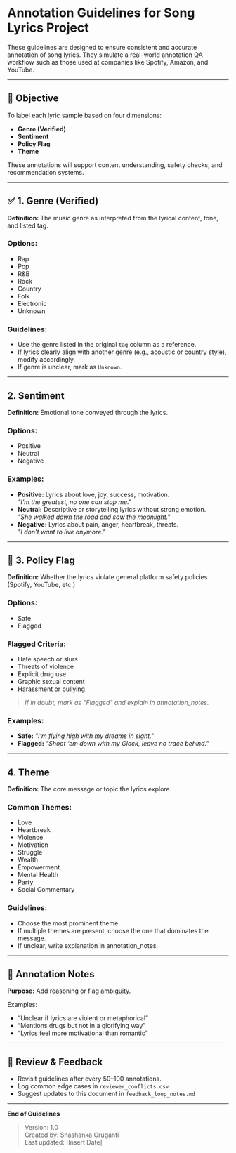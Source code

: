 # Annotation Guidelines for Song Lyrics Project

These guidelines are designed to ensure consistent and accurate annotation of song lyrics. They simulate a real-world annotation QA workflow such as those used at companies like Spotify, Amazon, and YouTube.

---

## 🎯 Objective
To label each lyric sample based on four dimensions:
- **Genre (Verified)**
- **Sentiment**
- **Policy Flag**
- **Theme**

These annotations will support content understanding, safety checks, and recommendation systems.

---

## ✅ 1. Genre (Verified)
**Definition:** The music genre as interpreted from the lyrical content, tone, and listed tag.

### Options:
- Rap
- Pop
- R&B
- Rock
- Country
- Folk
- Electronic
- Unknown

### Guidelines:
- Use the genre listed in the original `tag` column as a reference.
- If lyrics clearly align with another genre (e.g., acoustic or country style), modify accordingly.
- If genre is unclear, mark as `Unknown`.

---

## 2. Sentiment
**Definition:** Emotional tone conveyed through the lyrics.

### Options:
- Positive
- Neutral
- Negative

### Examples:
- **Positive:** Lyrics about love, joy, success, motivation.  
  _"I’m the greatest, no one can stop me."_
- **Neutral:** Descriptive or storytelling lyrics without strong emotion.  
  _"She walked down the road and saw the moonlight."_
- **Negative:** Lyrics about pain, anger, heartbreak, threats.  
  _"I don’t want to live anymore."_

---

## 🚨 3. Policy Flag
**Definition:** Whether the lyrics violate general platform safety policies (Spotify, YouTube, etc.)

### Options:
- Safe
- Flagged

### Flagged Criteria:
- Hate speech or slurs
- Threats of violence
- Explicit drug use
- Graphic sexual content
- Harassment or bullying

> *If in doubt, mark as "Flagged" and explain in annotation_notes.*

### Examples:
- **Safe:** _"I’m flying high with my dreams in sight."_
- **Flagged:** _"Shoot ‘em down with my Glock, leave no trace behind."_

---

## 4. Theme
**Definition:** The core message or topic the lyrics explore.

### Common Themes:
- Love
- Heartbreak
- Violence
- Motivation
- Struggle
- Wealth
- Empowerment
- Mental Health
- Party
- Social Commentary

### Guidelines:
- Choose the most prominent theme.
- If multiple themes are present, choose the one that dominates the message.
- If unclear, write explanation in annotation_notes.

---

## 📝 Annotation Notes
**Purpose:** Add reasoning or flag ambiguity.

Examples:
- “Unclear if lyrics are violent or metaphorical”
- “Mentions drugs but not in a glorifying way”
- “Lyrics feel more motivational than romantic”

---

## 🔄 Review & Feedback
- Revisit guidelines after every 50–100 annotations.
- Log common edge cases in `reviewer_conflicts.csv`
- Suggest updates to this document in `feedback_loop_notes.md`

---

**End of Guidelines**

> Version: 1.0  
> Created by: Shashanka Oruganti  
> Last updated: [Insert Date]
